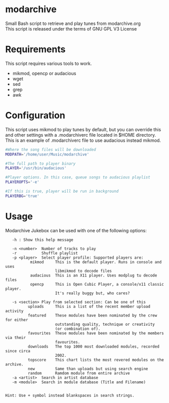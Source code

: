 # modarchive
Small Bash script to retrieve and play tunes from modarchive.org<br/>
This script is released under the terms of GNU GPL V3 License 

# Requirements
This script requires various tools to work.
* mikmod, opencp or audacious
* wget
* sed
* grep
* awk

# Configuration
This script uses mikmod to play tunes by default, but you can override this and other settings with a .modarchiverc file located in $HOME directory. This is an example of .modarchiverc file to use audacious instead mikmod.

```bash
#Where the song files will be downloaded
MODPATH='/home/user/Music/modarchive'

#The full path to player binary
PLAYER='/usr/bin/audacious'

#Player options. In this case, queue songs to audacious playlist
PLAYEROPTS='-e'

#If this is true, player will be run in background
PLAYERBG='true'
```

# Usage
Modarchive Jukebox can be used with one of the following options:
```
   -h : Show this help message

   -n <number>  Number of tracks to play
   -r           Shuffle playlist
   -p <player>  Select player profile: Supported players are: 
           mikmod     This is the default player. Runs in console and uses 
                      libmikmod to decode files  
           audacious  This is an X11 player. Uses modplug tu decode files
           opencp     This is Open Cubic Player, a console/x11 classic player. 
                      It's really buggy but, who cares?
         
   -s <section> Play from selected section: Can be one of this 
          uploads     This is a list of the recent member upload activity
          featured    These modules have been nominated by the crew for either 
                      outstanding quality, technique or creativity 
                      (or combination of).
          favourites  These modules have been nominated by the members via their
                      favourites. 
          downloads   The top 1000 most downloaded modules, recorded since circa
                      2002. 
          topscore    This chart lists the most revered modules on the archive.
          new         Same than uploads but using search engine
          random      Ramdom module from entire archive
   -a <artist>  Search in artist database
   -m <module>  Search in module database (Title and Filename)


Hint: Use + symbol instead blankspaces in search strings.
```
